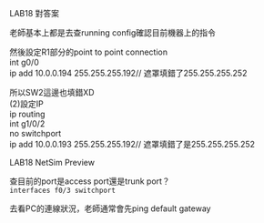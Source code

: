 LAB18 對答案

老師基本上都是去查running config確認目前機器上的指令

然後設定R1部分的point to point connection  
int g0/0  
ip add 10.0.0.194 255.255.255.192// 遮罩填錯了255.255.255.252


所以SW2這邊也填錯XD  
(2)設定IP  
ip routing  
int g1/0/2  
no switchport  
ip add 10.0.0.193 255.255.255.192// 遮罩填錯了是255.255.255.252


LAB18 NetSim Preview

查目前的port是access port還是trunk port？  
`interfaces f0/3 switchport`

去看PC的連線狀況，老師通常會先ping default gateway  

